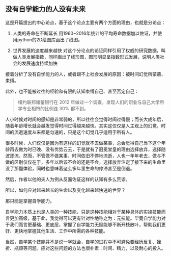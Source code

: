 ## 没有自学能力的人没有未来

这是开篇提出的中心论点，基于这个论点主要有两个方面的理由，也就是分论点：
1. 人类的寿命在不断延长
用1960~2016年统计的平均寿命数据加以佐证，并使用python的2D绘图库画出了线图。

2. 世界发展的速度越来越快
对这个分论点的论证同样引用了权威的研究数据，叫做人类发展指数，同样画出了线形图，图形明显呈指数形式发展，说明人类社会的发展速度持续加快


接着分析了没有自学能力的人，或者跟不上社会发展的原因：被时间幻觉所蒙蔽、束缚。

此外，也不能被过往的经验和有限的认知束缚自己、甚至否定自己：

> 纽约联邦储蓄银行在 2012 年做过一个调查，发现人们的职业与自己大学所学专业相符的比例连 30% 都不到。

人小时候对时间的感知是非常弱的，所以往往会觉得时间过得慢；而长大成年后，随着年龄增长就会越发觉得时间过得越来越快。其实这仅仅是人主观上的幻觉，时间的流逝速度从来都是匀速的，只是这个幻觉几乎适用于所有人。

很多时候，人们仅仅是因为有这样的幻觉就不去做某事，总会觉得自己当下这个年龄再去做为时已晚、没有优势云云，于是就有了冠冕堂皇的理由选择放弃，选择随波逐流。然而，不管做不做某事，时间依旧不停地流逝，人也一年年老去，做与不做的区别仅仅在于，多年以后该不会的还是不会，选择放弃注定了接下来的生命里没了那翻体验，同时也意味着这么多年里生命的停滞甚至是倒退。

然后，作者以他的夫人为例从反面佐证这样的认知有多么荒谬。

所以，如何应对越来越长的生命以及变化越来越快速的世界？

那只能是掌握自学能力。

自学能力本质上也是人类的一种技能，只是这种技能相对于某种具体的实操技能而言更加高级，基于此，我觉得可以更有针对性地称之为：元技能。毕竟自学能力对于我们而言更基础、更底层，掌握了自学能力无疑能够不断开枝散叶，帮助我们更好、更快地掌握其他生活、工作中所需的各种技能。

当然，自学某个技能并不是说一学就会，自学的过程中不可避免要经历反复、挫折、瓶颈等问题。应对这些问题的方法也很朴素：时间、精力，以及耐心的投入。